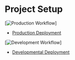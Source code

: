 # Project Setup

[![Production Workflow](https://github.com/Light1996/project_1/actions/workflows/prod.yml/badge.svg)]
* [Production Deployment](https://nss63-production.herokuapp.com/)


[![Development Workflow](https://github.com/Light1996/project_1/actions/workflows/dev.yml/badge.svg)]
* [Developmental Deployment](https://nss63-development.herokuapp.com/)
